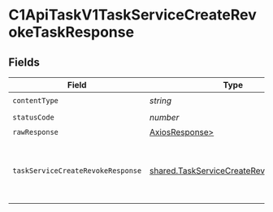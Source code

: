 # C1ApiTaskV1TaskServiceCreateRevokeTaskResponse


## Fields

| Field                                                                                                                                       | Type                                                                                                                                        | Required                                                                                                                                    | Description                                                                                                                                 |
| ------------------------------------------------------------------------------------------------------------------------------------------- | ------------------------------------------------------------------------------------------------------------------------------------------- | ------------------------------------------------------------------------------------------------------------------------------------------- | ------------------------------------------------------------------------------------------------------------------------------------------- |
| `contentType`                                                                                                                               | *string*                                                                                                                                    | :heavy_check_mark:                                                                                                                          | N/A                                                                                                                                         |
| `statusCode`                                                                                                                                | *number*                                                                                                                                    | :heavy_check_mark:                                                                                                                          | N/A                                                                                                                                         |
| `rawResponse`                                                                                                                               | [AxiosResponse>](https://axios-http.com/docs/res_schema)                                                                                    | :heavy_minus_sign:                                                                                                                          | N/A                                                                                                                                         |
| `taskServiceCreateRevokeResponse`                                                                                                           | [shared.TaskServiceCreateRevokeResponse](../../models/shared/taskservicecreaterevokeresponse.md)                                            | :heavy_minus_sign:                                                                                                                          |  The TaskServiceCreateRevokeResponse returns a task view which has a task including JSONPATHs to the expanded items in the expanded array.<br/> |